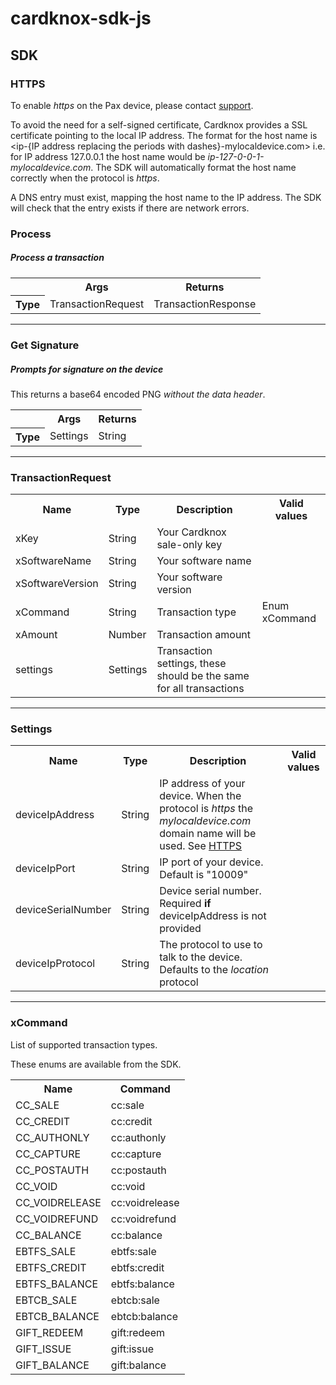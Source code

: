 # cardknox-sdk-js

## SDK

### HTTPS

To enable _https_ on the Pax device, please contact [support](support@cardkox.com).

To avoid the need for a self-signed certificate, Cardknox provides a SSL certificate pointing to the local IP address. The format for the host name is \<ip-{IP address replacing the periods with dashes}-mylocaldevice.com\> i.e. for IP address 127.0.0.1 the host name would be _ip-127-0-0-1-mylocaldevice.com_. The SDK will automatically format the host name correctly when the protocol is _https_.

A DNS entry must exist, mapping the host name to the IP address. The SDK will check that the entry exists if there are network errors.

### Process

##### Process a transaction

<table>
    <tr>
        <th></th>
        <th>Args</th>
        <th>Returns</th>
    </tr>
    <tr>
        <th>Type</th>
        <td>TransactionRequest</td>
        <td>TransactionResponse</td>
    </tr>
</table>

---

### Get Signature

##### Prompts for signature on the device

This returns a base64 encoded PNG *without the data header*.

<table>
    <tr>
        <th></th>
        <th>Args</th>
        <th>Returns</th>
    </tr>
    <tr>
        <th>Type</th>
        <td>Settings</td>
        <td>String</td>
    </tr>
</table>

---

### TransactionRequest

<table>
    <tr>
        <th>Name</th>
        <th>Type</th>
        <th>Description</th>
        <th>Valid values</th>
    </tr>
    <tr>
        <td>xKey</td>
        <td>String</td>
        <td>Your Cardknox sale-only key</td>
        <td></td>
    </tr>
    <tr>
        <td>xSoftwareName</td>
        <td>String</td>
        <td>Your software name</td>
        <td></td>
    </tr>
    <tr>
        <td>xSoftwareVersion</td>
        <td>String</td>
        <td>Your software version</td>
        <td></td>
    </tr>
    <tr>
        <td>xCommand</td>
        <td>String</td>
        <td>Transaction type</td>
        <td>Enum xCommand</td>
    </tr>
    <tr>
        <td>xAmount</td>
        <td>Number</td>
        <td>Transaction amount</td>
        <td></td>
    </tr>
    <tr>
        <td>settings</td>
        <td>Settings</td>
        <td>Transaction settings, these should be the same for all transactions</td>
        <td></td>
    </tr>
</table>
</table>

---

### Settings

<table>
    <tr>
        <th>Name</th>
        <th>Type</th>
        <th>Description</th>
        <th>Valid values</th>
    </tr>
    <!-- <tr>
        <td>deviceName</td>
        <td>String</td>
        <td>Name of your device. Only Pax devices are supported</td>
        <td></td>
    </tr> -->
    <tr>
        <td>deviceIpAddress</td>
        <td>String</td>
        <td>IP address of your device. When the protocol is <em>https</em> the <em>mylocaldevice.com</em> domain name will be used. See <a href="#HTTPS">HTTPS</a></td>
        <td></td>
    </tr>
    <tr>
        <td>deviceIpPort</td>
        <td>String</td>
        <td>IP port of your device. Default is "10009"</td>
        <td></td>
    </tr>
    <tr>
        <td>deviceSerialNumber</td>
        <td>String</td>
        <td>Device serial number. Required <strong>if</strong> deviceIpAddress is not provided</td>
        <td></td>
    </tr>
    <tr>
        <td>deviceIpProtocol</td>
        <td>String</td>
        <td>The protocol to use to talk to the device. Defaults to the <em>location</em> protocol</td>
        <td></td>
    </tr>
</table>

---

### xCommand

List of supported transaction types.

These enums are available from the SDK.

<table>
    <tr>
        <th>Name</th>
        <th>Command</th>
    </tr>
    <tr>
        <td>CC_SALE</td>
        <td>cc:sale</td>
    </tr>
    <tr>
        <td>CC_CREDIT</td>
        <td>cc:credit</td>
    </tr>
    <tr>
        <td>CC_AUTHONLY</td>
        <td>cc:authonly</td>
    </tr>
    <tr>
        <td>CC_CAPTURE</td>
        <td>cc:capture</td>
    </tr>
    <tr>
        <td>CC_POSTAUTH</td>
        <td>cc:postauth</td>
    </tr>
    <tr>
        <td>CC_VOID</td>
        <td>cc:void</td>
    </tr>
    <tr>
        <td>CC_VOIDRELEASE</td>
        <td>cc:voidrelease</td>
    </tr>
    <tr>
        <td>CC_VOIDREFUND</td>
        <td>cc:voidrefund</td>
    </tr>
    <tr>
        <td>CC_BALANCE</td>
        <td>cc:balance</td>
    </tr>
    <tr>
        <td>EBTFS_SALE</td>
        <td>ebtfs:sale</td>
    </tr>
    <tr>
        <td>EBTFS_CREDIT</td>
        <td>ebtfs:credit</td>
    </tr>
    <tr>
        <td>EBTFS_BALANCE</td>
        <td>ebtfs:balance</td>
    </tr>
    <tr>
        <td>EBTCB_SALE</td>
        <td>ebtcb:sale</td>
    </tr>
    <tr>
        <td>EBTCB_BALANCE</td>
        <td>ebtcb:balance</td>
    </tr>
    <tr>
        <td>GIFT_REDEEM</td>
        <td>gift:redeem</td>
    </tr>
    <tr>
        <td>GIFT_ISSUE</td>
        <td>gift:issue</td>
    </tr>
    <tr>
        <td>GIFT_BALANCE</td>
        <td>gift:balance</td>
    </tr>
</table>
